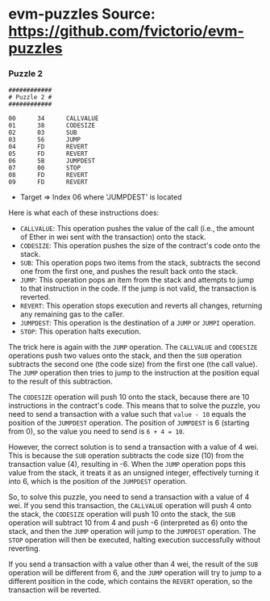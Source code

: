 # evm-puzzles Source: <https://github.com/fvictorio/evm-puzzles>

### Puzzle 2

```assembly
############
# Puzzle 2 #
############

00      34      CALLVALUE
01      38      CODESIZE
02      03      SUB
03      56      JUMP
04      FD      REVERT
05      FD      REVERT
06      5B      JUMPDEST
07      00      STOP
08      FD      REVERT
09      FD      REVERT
```

- Target => Index 06 where 'JUMPDEST' is located

Here is what each of these instructions does:

- `CALLVALUE`: This operation pushes the value of the call (i.e., the amount of Ether in wei sent with the transaction) onto the stack.
- `CODESIZE`: This operation pushes the size of the contract's code onto the stack.
- `SUB`: This operation pops two items from the stack, subtracts the second one from the first one, and pushes the result back onto the stack.
- `JUMP`: This operation pops an item from the stack and attempts to jump to that instruction in the code. If the jump is not valid, the transaction is reverted.
- `REVERT`: This operation stops execution and reverts all changes, returning any remaining gas to the caller.
- `JUMPDEST`: This operation is the destination of a `JUMP` or `JUMPI` operation.
- `STOP`: This operation halts execution.

The trick here is again with the `JUMP` operation. The `CALLVALUE` and `CODESIZE` operations push two values onto the stack, and then the `SUB` operation subtracts the second one (the code size) from the first one (the call value). The `JUMP` operation then tries to jump to the instruction at the position equal to the result of this subtraction.

The `CODESIZE` operation will push 10 onto the stack, because there are 10 instructions in the contract's code. This means that to solve the puzzle, you need to send a transaction with a value such that `value - 10` equals the position of the `JUMPDEST` operation. The position of `JUMPDEST` is 6 (starting from 0), so the value you need to send is `6 + 4 = 10`.

However, the correct solution is to send a transaction with a value of 4 wei. This is because the `SUB` operation subtracts the code size (10) from the transaction value (4), resulting in -6. When the `JUMP` operation pops this value from the stack, it treats it as an unsigned integer, effectively turning it into 6, which is the position of the `JUMPDEST` operation.

So, to solve this puzzle, you need to send a transaction with a value of 4 wei. If you send this transaction, the `CALLVALUE` operation will push 4 onto the stack, the `CODESIZE` operation will push 10 onto the stack, the `SUB` operation will subtract 10 from 4 and push -6 (interpreted as 6) onto the stack, and then the `JUMP` operation will jump to the `JUMPDEST` operation. The `STOP` operation will then be executed, halting execution successfully without reverting.

If you send a transaction with a value other than 4 wei, the result of the `SUB` operation will be different from 6, and the `JUMP` operation will try to jump to a different position in the code, which contains the `REVERT` operation, so the transaction will be reverted.
